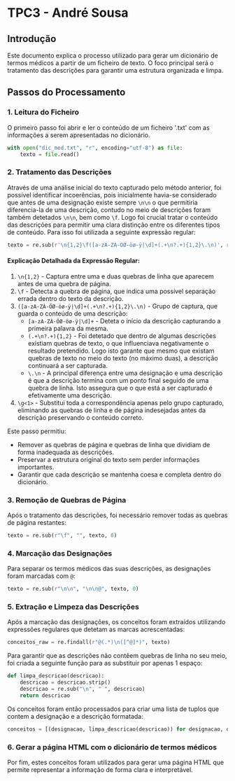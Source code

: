 
# TPC3 - André Sousa

## Introdução

Este documento explica o processo utilizado para gerar um dicionário de termos médicos a partir de um ficheiro de texto. O foco principal será o tratamento das descrições para garantir uma estrutura organizada e limpa.

## Passos do Processamento

### 1. Leitura do Ficheiro

O primeiro passo foi abrir e ler o conteúdo de um ficheiro '.txt' com as informações a serem apresentadas no dicionário.

```python
with open("dic_med.txt", "r", encoding="utf-8") as file:
    texto = file.read()
```

### 2. Tratamento das Descrições

Através de uma análise inicial do texto capturado pelo método anterior, foi possível identificar incoerências, pois inicialmente havia-se considerado que antes de uma designação existe sempre `\n\n` o que permitiria diferencia-la de uma descrição, contudo no meio de descrições foram também detetados `\n\n`, bem como `\f`.
Logo foi crucial tratar o conteúdo das descrições para permitir uma clara distinção entre os diferentes tipos de conteúdo. Para isso foi utilizada a seguinte expressão regular:

```python
texto = re.sub(r'\n{1,2}\f([a-zA-ZÀ-ÖØ-öø-ÿ|\d]+(.+\n?.+){1,2}\.\n)', r'\g<1>', texto)
```

#### Explicação Detalhada da Expressão Regular:

1. `\n{1,2}` - Captura entre uma e duas quebras de linha que aparecem antes de uma quebra de página.
2. `\f` - Detecta a quebra de página, que indica uma possível separação errada dentro do texto da descrição.
3. `([a-zA-ZÀ-ÖØ-öø-ÿ|\d]+(.+\n?.+){1,2}\.\n)` - Grupo de captura, que guarda o conteúdo de uma descrição: 
   - `[a-zA-ZÀ-ÖØ-öø-ÿ|\d]+` - Deteta o início da descrição capturando a primeira palavra da mesma.
   - `(.+\n?.+){1,2}` - Foi detetado que dentro de algumas descrições existiam quebras de texto, o que influenciava negativamente o resultado pretendido. Logo isto garante que mesmo que existam quebras de texto no meio do texto (no máximo duas), a descrição continuará a ser capturada.
   - `\.\n` - A principal diferença entre uma designação e uma descrição é que a descrição termina com um ponto final seguido de uma quebra de linha. Isto assegura que o que está a ser capturado é efetivamente uma descrição.
4. `\g<1>` - Substitui toda a correspondência apenas pelo grupo capturado, eliminando as quebras de linha e de página indesejadas antes da descrição preservando o conteúdo correto.

Este passo permitiu:

- Remover as quebras de página e quebras de linha que dividiam de forma inadequada as descrições.
- Preservar a estrutura original do texto sem perder informações importantes.
- Garantir que cada descrição se mantenha coesa e completa dentro do dicionário.

### 3. Remoção de Quebras de Página

Após o tratamento das descrições, foi necessário remover todas as quebras de página restantes:

```python
texto = re.sub(r"\f", "", texto, 0)
```

### 4. Marcação das Designações

Para separar os termos médicos das suas descrições, as designações foram marcadas com `@`:

```python
texto = re.sub(r"\n\n", "\n\n@", texto, 0)
```

### 5. Extração e Limpeza das Descrições

Após a marcação das designações, os conceitos foram extraídos utilizando expressões regulares que detetam as marcas acrescentadas:

```python
conceitos_raw = re.findall(r"@(.*)\n([^@]*)", texto)
```

Para garantir que as descrições não contêem quebras de linha no seu meio, foi criada a seguinte função para as substituir por apenas 1 espaço:

```python
def limpa_descricao(descricao):
    descricao = descricao.strip()
    descricao = re.sub("\n", " ", descricao)
    return descricao
```

Os conceitos foram então processados para criar uma lista de tuplos que contem a designação e a descrição formatada:

```python
conceitos = [(designacao, limpa_descricao(descricao)) for designacao, descricao in conceitos_raw]
```

### 6. Gerar a página HTML com o dicionário de termos médicos

Por fim, estes conceitos foram utilizados para gerar uma página HTML que permite representar a informação de forma clara e interpretável.
